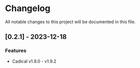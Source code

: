 # Changelog

All notable changes to this project will be documented in this file.

## [0.2.1] - 2023-12-18

### Features

- Cadical v1.9.0 - v1.9.2

<!-- generated by git-cliff -->
